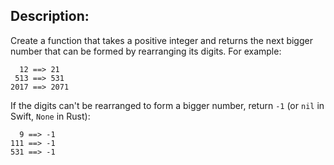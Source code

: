 ## Description:

Create a function that takes a positive integer and returns the next bigger number that can be formed by rearranging its digits. For example:
```
  12 ==> 21
 513 ==> 531
2017 ==> 2071
```
If the digits can't be rearranged to form a bigger number, return ```-1``` (or ```nil``` in Swift, ```None``` in Rust):
```
  9 ==> -1
111 ==> -1
531 ==> -1
```
